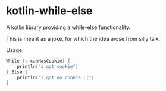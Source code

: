 # kotlin-while-else

A kotlin library providing a while-else functionality.

This is meant as a joke, for which the idea arose from silly talk.

Usage:

```kotlin
While (::canHasCookie) {
    println("i got cookie")
} Else {
    println("i got no cookie :(")
}
```